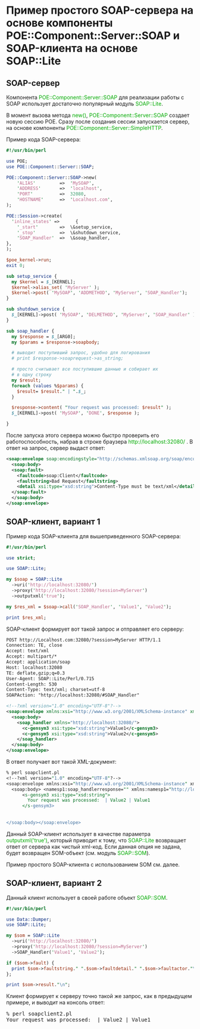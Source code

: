 ﻿# Пример простого SOAP-сервера на основе компоненты POE::Component::Server::SOAP и SOAP-клиента на основе SOAP::Lite

## SOAP-сервер

Компонента <font color="#00aa00">POE::Component::Server::SOAP</font> для реализации работы с SOAP использует достаточно популярный модуль <font color="#00aa00">SOAP::Lite</font>.

В момент вызова метода <font color="#00aa00">new()</font>, <font color="#00aa00">POE::Component::Server::SOAP</font> создает новую сессию POE. Сразу после создания сессии запускается сервер, на основе компоненты <font color="#00aa00">POE::Component::Server::SimpleHTTP</font>.

Пример кода SOAP-сервера:

```perl
#!/usr/bin/perl

use POE;
use POE::Component::Server::SOAP;

POE::Component::Server::SOAP->new(
    'ALIAS'         =>  'MySOAP',
    'ADDRESS'       =>  'localhost',
    'PORT'          =>  32080,
    'HOSTNAME'      =>  'Localhost.com',
);

POE::Session->create(
  'inline_states' =>      {
    '_start'        =>  \&setup_service,
    '_stop'         =>  \&shutdown_service,
    'SOAP_Handler'  =>  \&soap_handler,
},
);

$poe_kernel->run;
exit 0;

sub setup_service {
  my $kernel = $_[KERNEL];
  $kernel->alias_set( 'MyServer' );
  $kernel->post( 'MySOAP', 'ADDMETHOD', 'MyServer', 'SOAP_Handler');
}

sub shutdown_service {
  $_[KERNEL]->post( 'MySOAP', 'DELMETHOD', 'MyServer', 'SOAP_Handler' );
}

sub soap_handler {
  my $response = $_[ARG0];
  my $params = $response->soapbody;

  # выводит поступивший запрос, удобно для логирования
  # print $response->soaprequest->as_string;

  # просто считывает все поступившие данные и собирает их
  # в одну строку
  my $result;
  foreach (values %$params) {
    $result= $result." | ".$_;  
  }

  $response->content( "Your request was processed: $result" );
  $_[KERNEL]->post( 'MySOAP', 'DONE', $response );

}
```

После запуска этого сервера можно быстро проверить его работоспособность, набрав в строке браузера <font color="#00aa00">http://localhost:32080/</font> . В ответ на запрос, сервер выдаст ответ:

```xml
<soap:envelope soap:encodingstyle="http://schemas.xmlsoap.org/soap/encoding/">
  <soap:body>
  <soap:fault>
    <faultcode>soap:Client</faultcode>
    <faultstring>Bad Request</faultstring>
    <detail xsi:type="xsd:string">Content-Type must be text/xml</detail>
  </soap:fault>
  </soap:body>
</soap:envelope>
```

## SOAP-клиент, вариант 1

Пример кода SOAP-клиента для вышеприведенного SOAP-сервера:

```perl
#!/usr/bin/perl

use strict;

use SOAP::Lite;

my $soap = SOAP::Lite
  ->uri('http://localhost:32080/')
  ->proxy('http://localhost:32080/?session=MyServer')
  ->outputxml('true');

my $res_xml = $soap->call('SOAP_Handler', 'Value1', 'Value2');

print $res_xml;
```

SOAP-клиент формирует вот такой запрос и отправляет его серверу:

```xml
POST http://Localhost.com:32080/?session=MyServer HTTP/1.1
Connection: TE, close
Accept: text/xml
Accept: multipart/*
Accept: application/soap
Host: localhost:32080
TE: deflate,gzip;q=0.3
User-Agent: SOAP::Lite/Perl/0.715
Content-Length: 530
Content-Type: text/xml; charset=utf-8
SOAPAction: "http://localhost:32080/#SOAP_Handler"

<!--?xml version="1.0" encoding="UTF-8"?-->
<soap:envelope xmlns:xsi="http://www.w3.org/2001/XMLSchema-instance" xmlns:soapenc="http://schemas.xmlsoap.org/soap/encoding/" xmlns:xsd="http://www.w3.org/2001/XMLSchema" soap:encodingstyle="http://schemas.xmlsoap.org/soap/encoding/" xmlns:soap="http://schemas.xmlsoap.org/soap/envelope/">
  <soap:body>
    <soap_handler xmlns="http://localhost:32080/">
      <c-gensym3 xsi:type="xsd:string">Value1</c-gensym3>
      <c-gensym5 xsi:type="xsd:string">Value2</c-gensym5>
    </soap_handler>
  </soap:body>
</soap:envelope>
```

В ответ получает вот такой XML-документ:
```perl
% perl soapclient.pl
<!--?xml version="1.0" encoding="UTF-8"?-->
<soap:envelope xmlns:xsi="http://www.w3.org/2001/XMLSchema-instance" xmlns:soapenc="http://schemas.xmlsoap.org/soap/encoding/" xmlns:xsd="http://www.w3.org/2001/XMLSchema" soap:encodingstyle="http://schemas.xmlsoap.org/soap/encoding/" xmlns:soap="http://schemas.xmlsoap.org/soap/envelope/">
  <soap:body> <namesp1:soap_handlerresponse="" xmlns:namesp1="http://localhost:32080/">
      <s-gensym3 xsi:type="xsd:string">
        Your request was processed:  | Value2 | Value1
      </s-gensym3>
    
  
</soap:body></soap:envelope>
```

Данный SOAP-клиент использует в качестве параметра <font color="#00aa00">outputxml('true')</font>, который приводит к тому, что <font color="#00aa00">SOAP::Lite</font> возвращает ответ от сервера как чистый xml-код. Если данная опция не задана, будет возвращен SOM-объект (см. модуль <font color="#00aa00">SOAP::SOM</font>).

Пример простого SOAP-клиента с использованием SOM см. далее.

## SOAP-клиент, вариант 2

Данный клиент использует в своей работе объект <font color="#00aa00">SOAP::SOM</font>.

```perl
#!/usr/bin/perl

use Data::Dumper;
use SOAP::Lite;

my $som = SOAP::Lite
  ->uri('http://localhost:32080/')
  ->proxy('http://localhost:32080/?session=MyServer')
  ->SOAP_Handler('Value1', 'Value2');

if ($som->fault) {
  print $som->faultstring." ".$som->faultdetail." ".$som->faultactor."\n";
};

print $som->result."\n";
```

Клиент формирует к серверу точно такой же запрос, как в предыдущем примере, и выводит на консоль ответ:
<pre>% perl soapclient2.pl
Your request was processed:  | Value2 | Value1
</pre>



